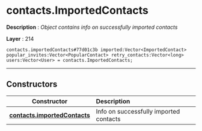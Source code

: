 # contacts.ImportedContacts

**Description** : *Object contains info on successfully imported contacts*

**Layer** : 214

```tl
contacts.importedContacts#77d01c3b imported:Vector<ImportedContact> popular_invites:Vector<PopularContact> retry_contacts:Vector<long> users:Vector<User> = contacts.ImportedContacts;
```

---

## Constructors

| Constructor | Description |
| :---: | :--- |
| [**contacts.importedContacts**](constructor/contacts.importedContacts) | Info on successfully imported contacts |